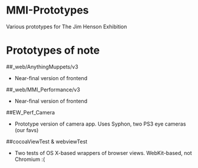 # MMI-Prototypes
Various prototypes for The Jim Henson Exhibition

# Prototypes of note
##_web/AnythingMuppets/v3
* Near-final version of frontend

##_web/MMI_Performance/v3
* Near-final version of frontend

##EW_Perf_Camera
* Prototype version of camera app. Uses Syphon, two PS3 eye cameras (our favs)

##cocoaViewTest & webviewTest
* Two tests of OS X-based wrappers of browser views. WebKit-based, not Chromium :(

